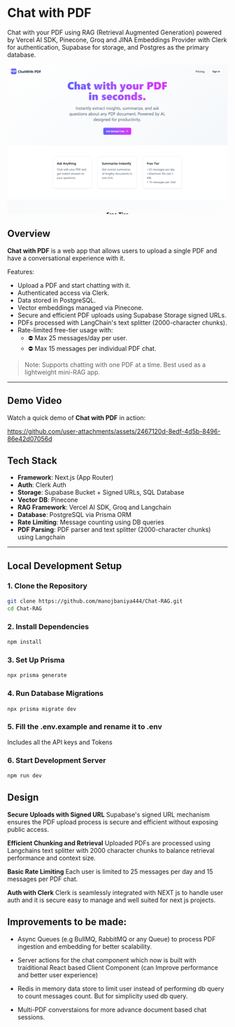 # Chat with PDF

Chat with your PDF using RAG (Retrieval Augmented Generation) powered by Vercel AI SDK, Pinecone, Groq and JINA Embeddings Provider with Clerk for authentication, Supabase for storage, and Postgres as the primary database.

![Chat with PDF Screenshot](./public/pdf-rag-chat.png)

## Overview

**Chat with PDF** is a web app that allows users to upload a single PDF and have a conversational experience with it.

Features:

- Upload a PDF and start chatting with it.
- Authenticated access via Clerk.
- Data stored in PostgreSQL.
- Vector embeddings managed via Pinecone.
- Secure and efficient PDF uploads using Supabase Storage signed URLs.
- PDFs processed with LangChain's text splitter (2000-character chunks).
- Rate-limited free-tier usage with:
  - ⛔ Max 25 messages/day per user.
  - ⛔ Max 15 messages per individual PDF chat.

> Note: Supports chatting with one PDF at a time. Best used as a lightweight mini-RAG app.

---

## Demo Video

Watch a quick demo of **Chat with PDF** in action:

https://github.com/user-attachments/assets/2467120d-8edf-4d5b-8496-86e42d07056d

## Tech Stack

- **Framework**: Next.js (App Router)
- **Auth**: Clerk Auth
- **Storage**: Supabase Bucket + Signed URLs, SQL Database
- **Vector DB**: Pinecone
- **RAG Framework**: Vercel AI SDK, Groq and Langchain
- **Database**: PostgreSQL via Prisma ORM
- **Rate Limiting**: Message counting using DB queries
- **PDF Parsing**: PDF parser and text splitter (2000-character chunks) using Langchain

---

## Local Development Setup

### 1. Clone the Repository

```bash
git clone https://github.com/manojbaniya444/Chat-RAG.git
cd Chat-RAG
```

### 2. Install Dependencies

```bash
npm install
```

### 3. Set Up Prisma

```bash
npx prisma generate
```

### 4. Run Database Migrations

```bash
npx prisma migrate dev
```

### 5. Fill the .env.example and rename it to .env

Includes all the API keys and Tokens

### 6. Start Development Server

```bash
npm run dev
```

## Design

**Secure Uploads with Signed URL**
Supabase's signed URL mechanism ensures the PDF upload process is secure and efficient without exposing public access.

**Efficient Chunking and Retrieval**
Uploaded PDFs are processed using Langchains text splitter with 2000 character chunks to balance retrieval performance and context size.

**Basic Rate Limiting**
Each user is limited to 25 messages per day and 15 messages per PDF chat.

**Auth with Clerk**
Clerk is seamlessly integrated with NEXT js to handle user auth and it is secure easy to manage and well suited for next js projects.

## Improvements to be made:

- Async Queues (e.g BullMQ, RabbitMQ or any Queue) to process PDF ingestion and embedding for better scalability.

- Server actions for the chat component which now is built with traiditional React based Client Component (can Improve performance and better user experience)

- Redis in memory data store to limit user instead of performing db query to count messages count. But for simplicity used db query.

- Multi-PDF converstaions for more advance document based chat sessions.
